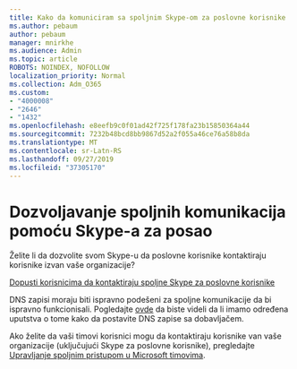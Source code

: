 ```yaml
---
title: Kako da komuniciram sa spoljnim Skype-om za poslovne korisnike
ms.author: pebaum
author: pebaum
manager: mnirkhe
ms.audience: Admin
ms.topic: article
ROBOTS: NOINDEX, NOFOLLOW
localization_priority: Normal
ms.collection: Adm_O365
ms.custom:
- "4000008"
- "2646"
- "1432"
ms.openlocfilehash: e8eefb9c0f01ad42f725f178fa23b15850364a44
ms.sourcegitcommit: 7232b48bcd8bb9867d52a2f055a46ce76a58b8da
ms.translationtype: MT
ms.contentlocale: sr-Latn-RS
ms.lasthandoff: 09/27/2019
ms.locfileid: "37305170"
---
```

# <a name="allow-external-communications-with-skype-for-business"></a>Dozvoljavanje spoljnih komunikacija pomoću Skype-a za posao 

Želite li da dozvolite svom Skype-u da poslovne korisnike kontaktiraju korisnike izvan vaše organizacije? 

[Dopusti korisnicima da kontaktiraju spoljne Skype za poslovne korisnike](https://docs.microsoft.com/skypeforbusiness/set-up-skype-for-business-online/allow-users-to-contact-external-skype-for-business-users)

DNS zapisi moraju biti ispravno podešeni za spoljne komunikacije da bi ispravno funkcionisali. Pogledajte [ovde](https://docs.microsoft.com/office365/admin/get-help-with-domains/set-up-your-domain-host-specific-instructions?view=o365-worldwide) da biste videli da li imamo određena uputstva o tome kako da postavite DNS zapise sa dobavljačem. 

Ako želite da vaši timovi korisnici mogu da kontaktiraju korisnike van vaše organizacije (uključujući Skype za poslovne korisnike), pregledajte [Upravljanje spoljnim pristupom u Microsoft timovima](https://docs.microsoft.com/microsoftteams/let-your-teams-users-communicate-with-other-people). 